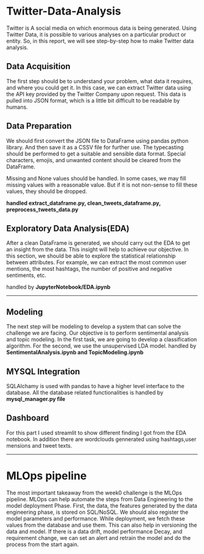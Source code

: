 
# Twitter-Data-Analysis

Twitter is A social media on which enormous data is being generated. Using Twitter Data, it is possible to various analyses on a particular product or entity. So, in this report, we will see step-by-step how to make Twitter data analysis.

## Data Acquisition

The first step should be to understand your problem, what data it requires, and where you could get it. In this case, we can extract Twitter data using the API key provided by the Twitter Company upon request. This data is pulled into JSON format, which is a little bit difficult to be readable by humans.

## Data Preparation

We should first convert the JSON file to DataFrame using pandas python library. And then save it as a CSSV file for further use. The typecasting should be performed to get a suitable and sensible data format. Special characters, emojis, and unwanted content should be cleared from the DataFrame. 

Missing and None values should be handled. In some cases, we may fill missing values with a reasonable value. But if it is not non-sense to fill these values, they should be dropped.

****handled extract_dataframe.py, clean_tweets_dataframe.py,  preprocess_tweets_data.py****

## Exploratory Data Analysis(EDA)
After a clean DataFrame is generated, we should carry out the EDA to get an insight from the data. This insight will help to achieve our objective. In this section, we should be able to explore the statistical relationship between attributes.  For example, we can extract the most common user mentions, the most hashtags, the number of positive and negative sentiments, etc. 

handled by ****JupyterNotebook/EDA.ipynb****
***
## Modeling 
The next step will be modeling to develop a system that can solve the challenge we are facing. Our objective is to perform sentimental analysis and topic modeling. In the first task, we are going to develop a classification algorithm. For the second, we use the unsupervised LDA model. 
handled by ****SentimentalAnalysis.ipynb and TopicModeling.ipynb****
## MYSQL Integration
SQLAlchamy is used with pandas to have a higher level interface to the database. All the database related functionalities is handled by **mysql_manager.py file**
## Dashboard
For this part I used streamlit to show different finding I got from the EDA notebook. In addition there are wordclouds gennerated using hashtags,user mensions and tweet texts.
***
# MLOps pipeline
The most important takeaway from the week0 challenge is the MLOps pipeline. MLOps can help automate the steps from Data Engineering to the model deployment Phase. 
First, the data, the features generated by the data engineering phase, is stored on SQL/NoSQL. We should also register the model parameters and performance. While deployment, we fetch these values from the database and use them. This can also help in versioning the data and model. If there is a data drift, model performance Decay, and requirement change, we can set an alert and retrain the model and do the process from the start again.
